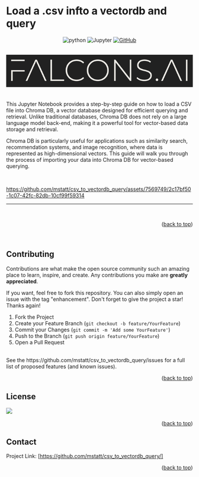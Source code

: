# Load a .csv infto a vectordb and query


<div id="top"></div>
<div align="center">

![python](https://img.shields.io/badge/Python-3.10-3776AB.svg?style=flat&logo=python&logoColor=white)
![Jupyter](https://img.shields.io/badge/Made%20with-Jupyter-orange?style=for-the-badge&logo=Jupyter)
[![GitHub](https://badgen.net/badge/icon/github?icon=github&label)](https://github.com)



</div>


<!-- PROJECT LOGO -->
<br />
<div align="center">
  <a href="https://github.com/mstatt/csv_to_vectordb_query">
    <img src="assets/falcons-logo2.png" alt="Logo" >
  </a>
</div>
<br/><br/>
This Jupyter Notebook provides a step-by-step guide on how to load a CSV file into Chroma DB, a vector database designed for efficient querying and retrieval. Unlike traditional databases, Chroma DB does not rely on a large language model back-end, making it a powerful tool for vector-based data storage and retrieval.

Chroma DB is particularly useful for applications such as similarity search, recommendation systems, and image recognition, where data is represented as high-dimensional vectors. This guide will walk you through the process of importing your data into Chroma DB for vector-based querying.


<br/>


https://github.com/mstatt/csv_to_vectordb_query/assets/7569749/2c17bf50-1c07-42fc-82db-10cf99f59314


 <hr>
  </p>

  <br />
<p align="right">(<a href="#top">back to top</a>)</p>
<br />


<!-- CONTRIBUTING -->
## Contributing

Contributions are what make the open source community such an amazing place to learn, inspire, and create. Any contributions you make are **greatly appreciated**.

If you want, feel free to fork this repository. You can also simply open an issue with the tag "enhancement".
Don't forget to give the project a star! Thanks again!

1. Fork the Project
2. Create your Feature Branch (`git checkout -b feature/YourFeature`)
3. Commit your Changes (`git commit -m 'Add some YourFeature'`)
4. Push to the Branch (`git push origin feature/YourFeature`)
5. Open a Pull Request
<br />
See the https://github.com/mstatt/csv_to_vectordb_query/issues for a full list of proposed features (and known issues).

<p align="right">(<a href="#top">back to top</a>)</p>



<!-- LICENSE -->
## License

![](https://img.shields.io/badge/License-MIT-blue)

<p align="right">(<a href="#top">back to top</a>)</p>



<!-- CONTACT -->
## Contact

Project Link: [https://github.com/mstatt/csv_to_vectordb_query/]


<p align="right">(<a href="#top">back to top</a>)</p>
